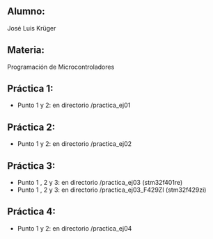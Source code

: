 ## Alumno:
José Luis Krüger
## Materia:
Programación de Microcontroladores
## Práctica 1:
* Punto 1 y 2: en directorio /practica_ej01
## Práctica 2:
* Punto 1 y 2: en directorio /practica_ej02
## Práctica 3:
* Punto 1 , 2 y 3: en directorio /practica_ej03 (stm32f401re)
* Punto 1 , 2 y 3: en directorio /practica_ej03_F429ZI (stm32f429zi)
## Práctica 4:
* Punto 1 y 2: en directorio /practica_ej04
